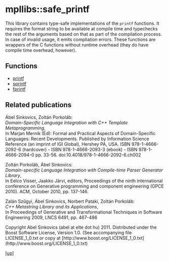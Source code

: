 # mpllibs::safe_printf

This library contains type-safe implementations of the `printf` functions.
It requires the format string to be available at compile time and typechecks
the rest of the arguments based on that as part of the compilation process.
In case of invalid usage, it emits compliation errors. These functions are
wrappers of the C functions without runtime overhead (they do have compile
time overhead, however).

## Functions

* [printf](printf.html)
* [sprintf](sprintf.html)
* [fprintf](fprintf.html)

## Related publications

Ábel Sinkovics, Zoltán Porkoláb: <br />
*Domain-Specific Language Integration with C++ Template Metaprogramming*, <br />
In Marjan Mernik (Ed): Formal and Practical Aspects of Domain-Specific
Languages: Recent Developments. Published by Information Science Reference (an
imprint of IGI Global), Hershey PA, USA. ISBN 978-1-4666-2092-6 (hardcover) -
ISBN 978-1-4666-2093-3 (ebook) - ISBN 978-1-4666-2094-0 pp. 33-56.
doi:10.4018/978-1-4666-2092-6.ch002

Zoltán Porkoláb, Ábel Sinkovics: <br />
*Domain-specific Language Integration with Compile-time Parser Generator
Library*, <br />
In Eelco Visser, Jaakko Järvi, editors, Proceedings of the ninth
international conference on Generative programming and component
engineering (GPCE 2010). ACM, October 2010, pp. 137-146.

Zalán Szűgyi, Ábel Sinkovics, Norbert Pataki, Zoltán Porkoláb: <br />
*C++ Metastring Library and its Applications*, <br />
In Proceedings of Generative and Transformational Techniques in Software
Engineering 2009, LNCS 6491, pp. 467-486

<p class="copyright">
Copyright Abel Sinkovics (abel at elte dot hu) 2011.
Distributed under the Boost Software License, Version 1.0.
(See accompanying file LICENSE_1_0.txt or copy at
[http://www.boost.org/LICENSE_1_0.txt](http://www.boost.org/LICENSE_1_0.txt)
</p>

[[up]](../../../index.html)


